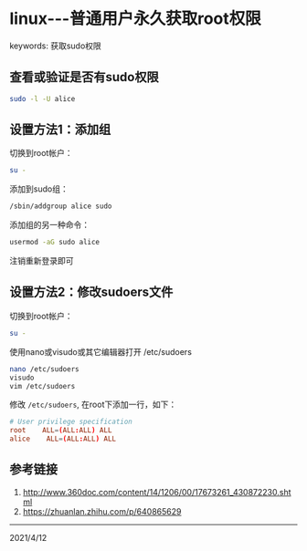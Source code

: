 # linux---普通用户永久获取root权限

keywords: 获取sudo权限  

## 查看或验证是否有sudo权限
```bash
sudo -l -U alice
```

## 设置方法1：添加组
切换到root帐户：  
```bash
su -
```

添加到sudo组：  
```bash
/sbin/addgroup alice sudo
```

添加组的另一种命令：  
```bash
usermod -aG sudo alice
```

注销重新登录即可  


## 设置方法2：修改sudoers文件
切换到root帐户：  
```bash
su -
```

使用nano或visudo或其它编辑器打开 /etc/sudoers  
```bash
nano /etc/sudoers
visudo
vim /etc/sudoers
```

修改 `/etc/sudoers`, 在root下添加一行，如下：  
```conf
# User privilege specification
root    ALL=(ALL:ALL) ALL
alice    ALL=(ALL:ALL) ALL
```


## 参考链接
1. http://www.360doc.com/content/14/1206/00/17673261_430872230.shtml
2. https://zhuanlan.zhihu.com/p/640865629


---
2021/4/12  
